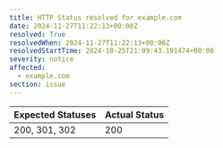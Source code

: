 ```yaml
---
title: HTTP Status resolved for example.com
date: 2024-11-27T11:22:13+00:00Z
resolved: True
resolvedWhen: 2024-11-27T11:22:13+00:00Z
resolvedStartTime: 2024-10-25T21:09:43.191474+00:00
severity: notice
affected:
  - example.com
section: issue
---
```


| Expected Statuses | Actual Status  |
|-------------------|----------------|
| 200, 301, 302 | 200 |
